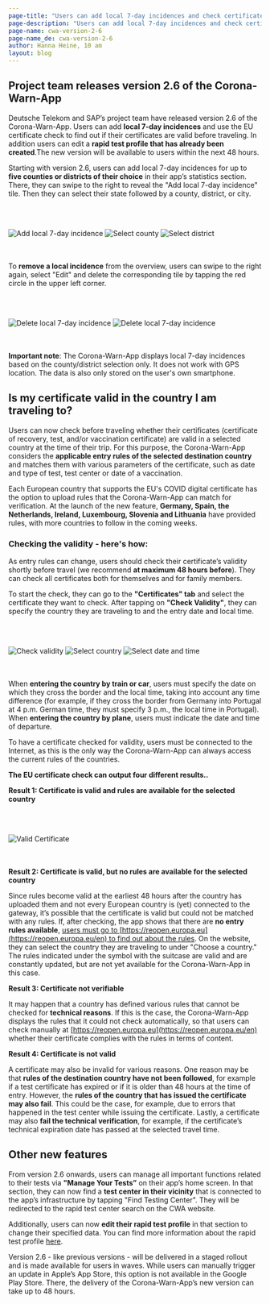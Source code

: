 ```yaml
---
page-title: "Users can add local 7-day incidences and check certificates for validity before traveling"
page-description: "Users can add local 7-day incidences and check certificates for validity before traveling"
page-name: cwa-version-2-6
page-name_de: cwa-version-2-6
author: Hanna Heine, 10 am 
layout: blog
---
```


## Project team releases version 2.6 of the Corona-Warn-App

Deutsche Telekom and SAP’s project team have released version 2.6 of the Corona-Warn-App. Users can add **local 7-day incidences** and use the EU certificate check to find out if their certificates are valid before traveling. In addition users can edit a **rapid test profile that has already been created**.The new version will be available to users within the next 48 hours.


<!-- overview -->

Starting with version 2.6, users can add local 7-day incidences for up to **five counties or districts of their choice** in their app’s statistics section. There, they can swipe to the right to reveal the "Add local 7-day incidence" tile. Then they can select their state followed by a county, district, or city. 


<br></br>
<div class="text-center"> <img src="./local-7-day-incidence (2).png" title="Add local 7-day incidence" alt="Add local 7-day incidence" style="align: center"> <img src="./7-day-incidence-county.png" title="Select county" alt="Select county" style="align: center"> <img src="./7-day-incidence-district.png" title="Select district" alt="Select district"  ></div>
<br></br>

To **remove a local incidence** from the overview, users can swipe to the right again, select "Edit" and delete the corresponding tile by tapping the red circle in the upper left corner.

<br></br>
<div class="text-center"> <img src="./delete-local-incidence(1).png" title="Delete local 7-day incidence" alt="Delete local 7-day incidence" style="align: center"> <img src="./delete-local-incidence(2).png" title="Delete local 7-day incidence" alt="Delete local 7-day incidence"  ></div>
<br></br>

**Important note**: The Corona-Warn-App displays local 7-day incidences based on the county/district selection only. It does not work with GPS location. The data is also only stored on the user's own smartphone.

## Is my certificate valid in the country I am traveling to?

Users can now check before traveling whether their certificates (certificate of recovery, test, and/or vaccination certificate) are valid in a selected country at the time of their trip. For this purpose, the Corona-Warn-App considers the **applicable entry rules of the selected destination country** and matches them with various parameters of the certificate, such as date and type of test, test center or date of a vaccination. 

Each European country that supports the EU's COVID digital certificate has the option to upload rules that the Corona-Warn-App can match for verification. At the launch of the new feature, **Germany, Spain, the Netherlands, Ireland, Luxembourg, Slovenia and Lithuania** have provided rules, with more countries to follow in the coming weeks. 


### Checking the validity - here's how:

As entry rules can change, users should check their certificate’s validity shortly before travel (we recommend **at maximum 48 hours before**). They can check all certificates both for themselves and for family members.

To start the check, they can go to the **"Certificates" tab** and select the certificate they want to check. After tapping on **"Check Validity"**, they can specify the country they are traveling to and the entry date and local time. 


<br></br>
<div class="text-center"> <img src="./check-validity.png" title="Check validity" alt="Check validity" style="align: center"> <img src="./check-validity-country.png" title="Select country" alt="Select country" style="align: center"> <img src="./check-validity-date.png" title="Select date and time" alt="Select date and time"  ></div>
<br></br>

When **entering the country by train or car**, users must specify the date on which they cross the border and the local time, taking into account any time difference (for example, if they cross the border from Germany into Portugal at 4 p.m. German time, they must specify 3 p.m., the local time in Portugal). When **entering the country by plane**, users must indicate the date and time of departure. 

To have a certificate checked for validity, users must be connected to the Internet, as this is the only way the Corona-Warn-App can always access the current rules of the countries.
 

**The EU certificate check can output four different results..** 

**Result 1: Certificate is valid and rules are available for the selected country**

<br></br>
<div class="text-center"> <img src="./valid-certificate.png" title="Valid Certificate" alt="Valid Certificate"  ></div>
<br></br>

**Result 2: Certificate is valid, but no rules are available for the selected country**

Since rules become valid at the earliest 48 hours after the country has uploaded them and not every European country is (yet) connected to the gateway, it’s possible that the certificate is valid but could not be matched with any rules. If, after checking, the app shows that there are **no entry rules available**, <u>users must go to [https://reopen.europa.eu](https://reopen.europa.eu/en) to find out about the rules</u>. On the website, they can select the country they are traveling to under "Choose a country." The rules indicated under the symbol with the suitcase are valid and are constantly updated, but are not yet available for the Corona-Warn-App in this case.

**Result 3: Certificate not verifiable**

It may happen that a country has defined various rules that cannot be checked for **technical reasons**. If this is the case, the Corona-Warn-App displays the rules that it could not check automatically, so that users can check manually at [https://reopen.europa.eu](https://reopen.europa.eu/en) whether their certificate complies with the rules in terms of content.   

**Result 4: Certificate is not valid**

A certificate may also be invalid for various reasons. One reason may be that **rules of the destination country have not been followed**, for example if a test certificate has expired or if it is older than 48 hours at the time of entry. However, the **rules of the country that has issued the certificate may also fail**. This could be the case, for example, due to errors that happened in the test center while issuing the certificate. Lastly, a certificate may also **fail the technical verification**, for example, if the certificate’s technical expiration date has passed at the selected travel time. 


## Other new features

From version 2.6 onwards, users can manage all important functions related to their tests via **"Manage Your Tests”** on their app’s home screen. In that section, they can now find a **test center in their vicinity** that is connected to the app’s infrastructure by tapping "Find Testing Center". They will be redirected to the rapid test center search on the CWA website. 

Additionally, users can now **edit their rapid test profile** in that section to change their specified data. You can find more information about the rapid test profile [here](/en/blog/2021-05-12-corona-warn-app-version-2-2/).


Version 2.6 - like previous versions - will be delivered in a staged rollout and is made available for users in waves. While users can manually trigger an update in Apple’s App Store, this option is not available in the Google Play Store. There, the delivery of the Corona-Warn-App’s new version can take up to 48 hours.

